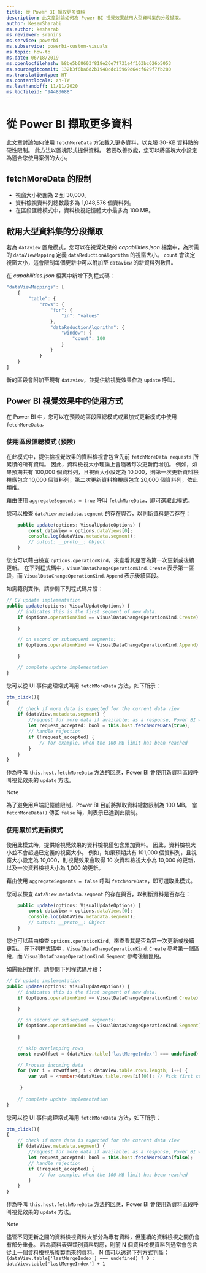 ```yaml
---
title: 從 Power BI 擷取更多資料
description: 此文章討論如何為 Power BI 視覺效果啟用大型資料集的分段擷取。
author: KesemSharabi
ms.author: kesharab
ms.reviewer: sranins
ms.service: powerbi
ms.subservice: powerbi-custom-visuals
ms.topic: how-to
ms.date: 06/18/2019
ms.openlocfilehash: b8be5b68603f818e26e7f731e4f163bc626b5053
ms.sourcegitcommit: 132b3f6ba6d2b1948ddc15969d64cf629f7fb280
ms.translationtype: HT
ms.contentlocale: zh-TW
ms.lasthandoff: 11/11/2020
ms.locfileid: "94483688"
---
```

# <a name="fetch-more-data-from-power-bi"></a>從 Power BI 擷取更多資料

此文章討論如何使用 `fetchMoreData` 方法載入更多資料，以克服 30-KB 資料點的硬性限制。 此方法以區塊形式提供資料。 若要改善效能，您可以將區塊大小設定為適合您使用案例的大小。

## <a name="limitations-of-fetchmoredata"></a>fetchMoreData 的限制

* 視窗大小範圍為 2 到 30,000。
* 資料檢視資料列總數最多為 1,048,576 個資料列。
* 在區段匯總模式中，資料檢視記憶體大小最多為 100 MB。

## <a name="enable-a-segmented-fetch-of-large-datasets"></a>啟用大型資料集的分段擷取

若為 `dataview` 區段模式，您可以在視覺效果的 *capabilities.json* 檔案中，為所需的 `dataViewMapping` 定義 `dataReductionAlgorithm` 的視窗大小。 `count` 會決定視窗大小，這會限制每個更新中可以附加至 `dataview` 的新資料列數目。

在 *capabilities.json* 檔案中新增下列程式碼：

```typescript
"dataViewMappings": [
    {
        "table": {
            "rows": {
                "for": {
                    "in": "values"
                },
                "dataReductionAlgorithm": {
                    "window": {
                        "count": 100
                    }
                }
            }
    }
]
```

新的區段會附加至現有 `dataview`，並提供給視覺效果作為 `update` 呼叫。

## <a name="usage-in-the-power-bi-visual"></a>Power BI 視覺效果中的使用方式

在 Power BI 中，您可以在預設的區段匯總模式或累加式更新模式中使用 `fetchMoreData`。 

### <a name="using-segments-aggregation-mode-default"></a>使用區段匯總模式 (預設)

在此模式中，提供給視覺效果的資料檢視會包含先前 `fetchMoreData requests` 所累積的所有資料。 因此，資料檢視大小理論上會隨著每次更新而增加。 例如，如果預期共有 100,000 個資料列，且視窗大小設定為 10,000，則第一次更新資料檢視應包含 10,000 個資料列，第二次更新資料檢視應包含 20,000 個資料列，依此類推。

藉由使用 `aggregateSegments = true` 呼叫 `fetchMoreData`，即可選取此模式。

您可以檢查 `dataView.metadata.segment` 的存在與否，以判斷資料是否存在：

```typescript
    public update(options: VisualUpdateOptions) {
        const dataView = options.dataViews[0];
        console.log(dataView.metadata.segment);
        // output: __proto__: Object
    }
```

您也可以藉由檢查 `options.operationKind`，來查看其是否為第一次更新或後續更新。 在下列程式碼中，`VisualDataChangeOperationKind.Create` 表示第一區段，而 `VisualDataChangeOperationKind.Append` 表示後續區段。

如需範例實作，請參閱下列程式碼片段：

```typescript
// CV update implementation
public update(options: VisualUpdateOptions) {
    // indicates this is the first segment of new data.
    if (options.operationKind == VisualDataChangeOperationKind.Create) {

    }

    // on second or subsequent segments:
    if (options.operationKind == VisualDataChangeOperationKind.Append) {

    }

    // complete update implementation
}
```

您可以從 UI 事件處理常式叫用 `fetchMoreData` 方法，如下所示：

```typescript
btn_click(){
{
    // check if more data is expected for the current data view
    if (dataView.metadata.segment) {
        //request for more data if available; as a response, Power BI will call update method
        let request_accepted: bool = this.host.fetchMoreData(true);
        // handle rejection
        if (!request_accepted) {
            // for example, when the 100 MB limit has been reached
        }
    }
}
```

作為呼叫 `this.host.fetchMoreData` 方法的回應，Power BI 會使用新資料區段呼叫視覺效果的 `update` 方法。

> [!NOTE]
> 為了避免用戶端記憶體限制，Power BI 目前將擷取資料總數限制為 100 MB。 當 `fetchMoreData()` 傳回 `false` 時，則表示已達到此限制。

### <a name="using-incremental-updates-mode"></a>使用累加式更新模式

使用此模式時，提供給視覺效果的資料檢視僅包含累加資料。 因此，資料檢視大小並不會超過已定義的視窗大小。 例如，如果預期共有 101,000 個資料列，且視窗大小設定為 10,000，則視覺效果會取得 10 次資料檢視大小為 10,000 的更新，以及一次資料檢視大小為 1,000 的更新。

藉由使用 `aggregateSegments = false` 呼叫 `fetchMoreData`，即可選取此模式。

您可以檢查 `dataView.metadata.segment` 的存在與否，以判斷資料是否存在：

```typescript
    public update(options: VisualUpdateOptions) {
        const dataView = options.dataViews[0];
        console.log(dataView.metadata.segment);
        // output: __proto__: Object
    }
```

您也可以藉由檢查 `options.operationKind`，來查看其是否為第一次更新或後續更新。 在下列程式碼中，`VisualDataChangeOperationKind.Create` 參考第一個區段，而 `VisualDataChangeOperationKind.Segment` 參考後續區段。

如需範例實作，請參閱下列程式碼片段：

```typescript
// CV update implementation
public update(options: VisualUpdateOptions) {
    // indicates this is the first segment of new data.
    if (options.operationKind == VisualDataChangeOperationKind.Create) {

    }

    // on second or subsequent segments:
    if (options.operationKind == VisualDataChangeOperationKind.Segment) {
        
    }

    // skip overlapping rows 
    const rowOffset = (dataView.table['lastMergeIndex'] === undefined) ? 0 : dataView.table['lastMergeIndex'] + 1;

    // Process incoming data
    for (var i = rowOffset; i < dataView.table.rows.length; i++) {
        var val = <number>(dataView.table.rows[i][0]); // Pick first column               
            
     }
     
    // complete update implementation
}
```

您可以從 UI 事件處理常式叫用 `fetchMoreData` 方法，如下所示：

```typescript
btn_click(){
{
    // check if more data is expected for the current data view
    if (dataView.metadata.segment) {
        //request for more data if available; as a response, Power BI will call update method
        let request_accepted: bool = this.host.fetchMoreData(false);
        // handle rejection
        if (!request_accepted) {
            // for example, when the 100 MB limit has been reached
        }
    }
}
```

作為呼叫 `this.host.fetchMoreData` 方法的回應，Power BI 會使用新資料區段呼叫視覺效果的 `update` 方法。

> [!NOTE]
> 儘管不同更新之間的資料檢視資料大部分為專有資料，但連續的資料檢視之間仍會有部分重疊。
> 若為資料表與類別資料對應，則前 N 個資料檢視資料列通常會包含從上一個資料檢視所複製而來的資料。
> N 值可以透過下列方式判斷：`(dataView.table['lastMergeIndex'] === undefined) ? 0 : dataView.table['lastMergeIndex'] + 1`